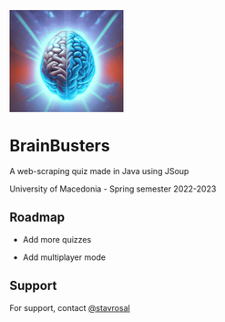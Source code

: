 ![](https://github.com/stavrosal/BrainBusters/blob/main/logo.png)

# BrainBusters 
 A web-scraping quiz made in Java using JSoup

University of Macedonia - Spring semester 2022-2023

## Roadmap

- Add more quizzes 

- Add multiplayer mode


## Support

For support, contact [@stavrosal](https://www.github.com/stavrosal)

